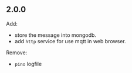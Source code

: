 ## 2.0.0

Add:
- store the message into mongodb.
- add `http` service for use mqtt in web browser.

Remove:
- `pino` logfile